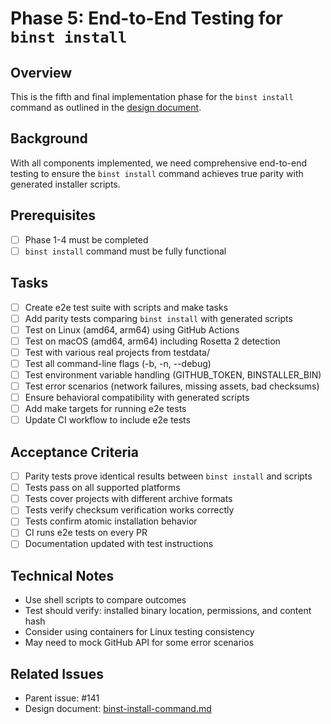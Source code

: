 # Phase 5: End-to-End Testing for `binst install`

## Overview
This is the fifth and final implementation phase for the `binst install` command as outlined in the [design document](https://github.com/binary-install/binstaller/blob/main/doc/design/binst-install-command.md#phase-5-end-to-end-testing).

## Background
With all components implemented, we need comprehensive end-to-end testing to ensure the `binst install` command achieves true parity with generated installer scripts.

## Prerequisites
- [ ] Phase 1-4 must be completed
- [ ] `binst install` command must be fully functional

## Tasks
- [ ] Create e2e test suite with scripts and make tasks
- [ ] Add parity tests comparing `binst install` with generated scripts
- [ ] Test on Linux (amd64, arm64) using GitHub Actions
- [ ] Test on macOS (amd64, arm64) including Rosetta 2 detection
- [ ] Test with various real projects from testdata/
- [ ] Test all command-line flags (-b, -n, --debug)
- [ ] Test environment variable handling (GITHUB_TOKEN, BINSTALLER_BIN)
- [ ] Test error scenarios (network failures, missing assets, bad checksums)
- [ ] Ensure behavioral compatibility with generated scripts
- [ ] Add make targets for running e2e tests
- [ ] Update CI workflow to include e2e tests

## Acceptance Criteria
- [ ] Parity tests prove identical results between `binst install` and scripts
- [ ] Tests pass on all supported platforms
- [ ] Tests cover projects with different archive formats
- [ ] Tests verify checksum verification works correctly
- [ ] Tests confirm atomic installation behavior
- [ ] CI runs e2e tests on every PR
- [ ] Documentation updated with test instructions

## Technical Notes
- Use shell scripts to compare outcomes
- Test should verify: installed binary location, permissions, and content hash
- Consider using containers for Linux testing consistency
- May need to mock GitHub API for some error scenarios

## Related Issues
- Parent issue: #141
- Design document: [binst-install-command.md](https://github.com/binary-install/binstaller/blob/main/doc/design/binst-install-command.md)
